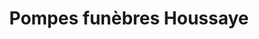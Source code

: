---
title: "Pompes funèbres Houssaye"
url: /le-havre/pompes-funebres-houssaye/
shop: directeurs de funérailles
---